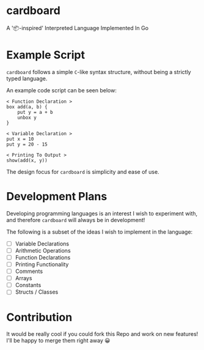 # cardboard
A '📦-inspired' Interpreted Language Implemented In Go

# Example Script

``cardboard`` follows a simple ``C``-like syntax structure, without being a strictly typed language. 

An example code script can be seen below:

```
< Function Declaration >
box add(a, b) {
    put y = a + b
    unbox y
}

< Variable Declaration >
put x = 10
put y = 20 - 15

< Printing To Output >
show(add(x, y))
```

The design focus for ``cardboard`` is simplicity and ease of use. 

# Development Plans
Developing programming languages is an interest I wish to experiment with, and therefore ``cardboard`` will always be in development! 

The following is a subset of the ideas I wish to implement in the language:

- [ ] Variable Declarations
- [ ] Arithmetic Operations
- [ ] Function Declarations
- [ ] Printing Functionality
- [ ] Comments
- [ ] Arrays
- [ ] Constants
- [ ] Structs / Classes

# Contribution
It would be really cool if you could fork this Repo and work on new features! I'll be happy to merge them right away 😀
